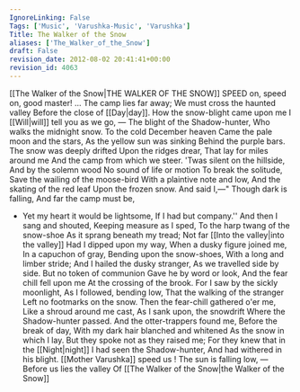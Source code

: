 ```yaml
---
IgnoreLinking: False
Tags: ['Music', 'Varushka-Music', 'Varushka']
Title: The Walker of the Snow
aliases: ['The_Walker_of_the_Snow']
draft: False
revision_date: 2012-08-02 20:41:41+00:00
revision_id: 4063
---
```


[[The Walker of the Snow|THE WALKER OF THE SNOW]]
SPEED on, speed on, good master! 
... The camp lies far away;
We must cross the haunted valley 
Before the close of [[Day|day]].
How the snow-blight came upon me
I [[Will|will]] tell you as we go,
— The blight of the Shadow-hunter,
Who walks the midnight snow.
To the cold December heaven
Came the pale moon and the stars,
As the yellow sun was sinking 
Behind the purple bars.
The snow was deeply drifted
Upon the ridges drear, 
That lay for miles around me
And the camp from which we steer.
'Twas silent on the hillside,
And by the solemn wood 
No sound of life or motion
To break the solitude,
Save the wailing of the moose-bird 
With a plaintive note and low,
And the skating of the red leaf 
Upon the frozen snow.
And said I,—" Though dark is falling, 
And far the camp must be, 
- Yet my heart it would be lightsome, 
If I had but company.''
And then I sang and shouted,
Keeping measure as I sped,
To the harp twang of the snow-shoe 
As it sprang beneath my tread;
Not far [[Into the valley|into the valley]]
Had I dipped upon my way,
When a dusky figure joined me, 
In a capuchon of gray,
Bending upon the snow-shoes, 
With a long and limber stride;
And I hailed the dusky stranger, 
As we travelled side by side.
But no token of communion
Gave he by word or look, 
And the fear chill fell upon me
At the crossing of the brook.
For I saw by the sickly moonlight,
As I followed, bending low, 
That the walking of the stranger
Left no footmarks on the snow.
Then the fear-chill gathered o'er me,
Like a shroud around me cast, 
As I sank upon, the snowdrift
Where the Shadow-hunter passed.
And the otter-trappers found me,
Before the break of day, 
With my dark hair blanched and whitened
As the snow in which I lay.
But they spoke not as they raised me;
For they knew that in the [[Night|night]] 
I had seen the Shadow-hunter,
And had withered in his blight.
[[Mother Varushka]] speed us !
The sun is falling low,
— Before us lies the valley
Of [[The Walker of the Snow|the Walker of the Snow]]